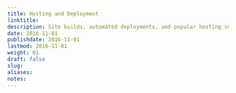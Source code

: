 ```yaml
---
title: Hosting and Deployment
linktitle:
description: Site builds, automated deployments, and popular hosting solutions.
date: 2016-11-01
publishdate: 2016-11-01
lastmod: 2016-11-01
weight: 01
draft: false
slug:
aliases:
notes:
---
```


